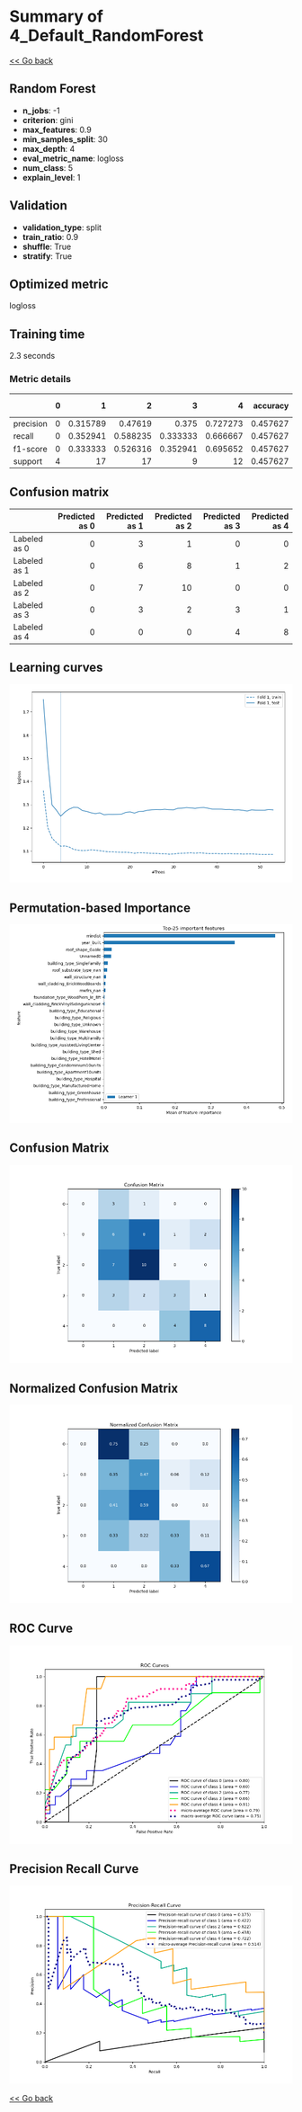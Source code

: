 # Summary of 4_Default_RandomForest

[<< Go back](../README.md)


## Random Forest
- **n_jobs**: -1
- **criterion**: gini
- **max_features**: 0.9
- **min_samples_split**: 30
- **max_depth**: 4
- **eval_metric_name**: logloss
- **num_class**: 5
- **explain_level**: 1

## Validation
 - **validation_type**: split
 - **train_ratio**: 0.9
 - **shuffle**: True
 - **stratify**: True

## Optimized metric
logloss

## Training time

2.3 seconds

### Metric details
|           |   0 |         1 |         2 |        3 |         4 |   accuracy |   macro avg |   weighted avg |   logloss |
|:----------|----:|----------:|----------:|---------:|----------:|-----------:|------------:|---------------:|----------:|
| precision |   0 |  0.315789 |  0.47619  | 0.375    |  0.727273 |   0.457627 |    0.378851 |       0.433321 |   1.25054 |
| recall    |   0 |  0.352941 |  0.588235 | 0.333333 |  0.666667 |   0.457627 |    0.388235 |       0.457627 |   1.25054 |
| f1-score  |   0 |  0.333333 |  0.526316 | 0.352941 |  0.695652 |   0.457627 |    0.381648 |       0.443023 |   1.25054 |
| support   |   4 | 17        | 17        | 9        | 12        |   0.457627 |   59        |      59        |   1.25054 |


## Confusion matrix
|              |   Predicted as 0 |   Predicted as 1 |   Predicted as 2 |   Predicted as 3 |   Predicted as 4 |
|:-------------|-----------------:|-----------------:|-----------------:|-----------------:|-----------------:|
| Labeled as 0 |                0 |                3 |                1 |                0 |                0 |
| Labeled as 1 |                0 |                6 |                8 |                1 |                2 |
| Labeled as 2 |                0 |                7 |               10 |                0 |                0 |
| Labeled as 3 |                0 |                3 |                2 |                3 |                1 |
| Labeled as 4 |                0 |                0 |                0 |                4 |                8 |

## Learning curves
![Learning curves](learning_curves.png)

## Permutation-based Importance
![Permutation-based Importance](permutation_importance.png)
## Confusion Matrix

![Confusion Matrix](confusion_matrix.png)


## Normalized Confusion Matrix

![Normalized Confusion Matrix](confusion_matrix_normalized.png)


## ROC Curve

![ROC Curve](roc_curve.png)


## Precision Recall Curve

![Precision Recall Curve](precision_recall_curve.png)



[<< Go back](../README.md)
